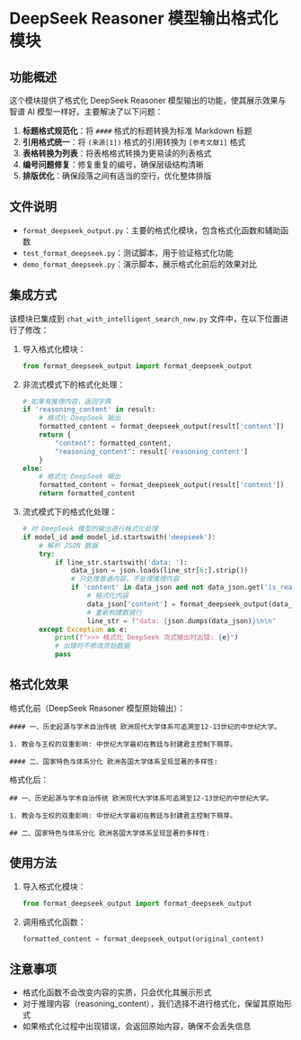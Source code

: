 # DeepSeek Reasoner 模型输出格式化模块

## 功能概述

这个模块提供了格式化 DeepSeek Reasoner 模型输出的功能，使其展示效果与智谱 AI 模型一样好。主要解决了以下问题：

1. **标题格式规范化**：将 `####` 格式的标题转换为标准 Markdown 标题
2. **引用格式统一**：将 `(来源[1])` 格式的引用转换为 `[参考文献1]` 格式
3. **表格转换为列表**：将表格格式转换为更易读的列表格式
4. **编号问题修复**：修复重复的编号，确保层级结构清晰
5. **排版优化**：确保段落之间有适当的空行，优化整体排版

## 文件说明

- `format_deepseek_output.py`：主要的格式化模块，包含格式化函数和辅助函数
- `test_format_deepseek.py`：测试脚本，用于验证格式化功能
- `demo_format_deepseek.py`：演示脚本，展示格式化前后的效果对比

## 集成方式

该模块已集成到 `chat_with_intelligent_search_new.py` 文件中，在以下位置进行了修改：

1. 导入格式化模块：
   ```python
   from format_deepseek_output import format_deepseek_output
   ```

2. 非流式模式下的格式化处理：
   ```python
   # 如果有推理内容，返回字典
   if 'reasoning_content' in result:
       # 格式化 DeepSeek 输出
       formatted_content = format_deepseek_output(result['content'])
       return {
           "content": formatted_content,
           "reasoning_content": result['reasoning_content']
       }
   else:
       # 格式化 DeepSeek 输出
       formatted_content = format_deepseek_output(result['content'])
       return formatted_content
   ```

3. 流式模式下的格式化处理：
   ```python
   # 对 DeepSeek 模型的输出进行格式化处理
   if model_id and model_id.startswith('deepseek'):
       # 解析 JSON 数据
       try:
           if line_str.startswith('data: '):
               data_json = json.loads(line_str[6:].strip())
               # 只处理普通内容，不处理推理内容
               if 'content' in data_json and not data_json.get('is_reasoning', False):
                   # 格式化内容
                   data_json['content'] = format_deepseek_output(data_json['content'])
                   # 重新构建数据行
                   line_str = f"data: {json.dumps(data_json)}\n\n"
       except Exception as e:
           print(f">>> 格式化 DeepSeek 流式输出时出错: {e}")
           # 出错时不修改原始数据
           pass
   ```

## 格式化效果

格式化前（DeepSeek Reasoner 模型原始输出）：
```
#### 一、历史起源与学术自治传统 欧洲现代大学体系可追溯至12-13世纪的中世纪大学。

1. 教会与王权的双重影响: 中世纪大学最初在教廷与封建君主控制下萌芽。

#### 二、国家特色与体系分化 欧洲各国大学体系呈现显著的多样性:
```

格式化后：
```
## 一、历史起源与学术自治传统 欧洲现代大学体系可追溯至12-13世纪的中世纪大学。

1. 教会与王权的双重影响: 中世纪大学最初在教廷与封建君主控制下萌芽。

## 二、国家特色与体系分化 欧洲各国大学体系呈现显著的多样性:
```

## 使用方法

1. 导入格式化模块：
   ```python
   from format_deepseek_output import format_deepseek_output
   ```

2. 调用格式化函数：
   ```python
   formatted_content = format_deepseek_output(original_content)
   ```

## 注意事项

- 格式化函数不会改变内容的实质，只会优化其展示形式
- 对于推理内容（reasoning_content），我们选择不进行格式化，保留其原始形式
- 如果格式化过程中出现错误，会返回原始内容，确保不会丢失信息
